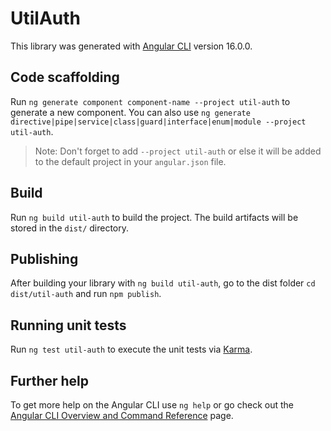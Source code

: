 # UtilAuth

This library was generated with [Angular CLI](https://github.com/angular/angular-cli) version 16.0.0.

## Code scaffolding

Run `ng generate component component-name --project util-auth` to generate a new component. You can also use `ng generate directive|pipe|service|class|guard|interface|enum|module --project util-auth`.
> Note: Don't forget to add `--project util-auth` or else it will be added to the default project in your `angular.json` file. 

## Build

Run `ng build util-auth` to build the project. The build artifacts will be stored in the `dist/` directory.

## Publishing

After building your library with `ng build util-auth`, go to the dist folder `cd dist/util-auth` and run `npm publish`.

## Running unit tests

Run `ng test util-auth` to execute the unit tests via [Karma](https://karma-runner.github.io).

## Further help

To get more help on the Angular CLI use `ng help` or go check out the [Angular CLI Overview and Command Reference](https://angular.io/cli) page.
